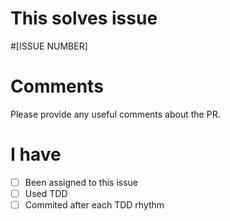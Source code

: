 # This solves issue
#[ISSUE NUMBER]

# Comments
Please provide any useful comments about the PR.

# I have
- [ ] Been assigned to this issue
- [ ] Used TDD
- [ ] Commited after each TDD rhythm
